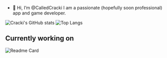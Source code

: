 - 👋 Hi, I’m @CalledCracki
I am a passionate (hopefully soon professional) app and game developer.

![Cracki's GitHub stats](https://github-readme-stats.vercel.app/api?username=CalledCracki&show_icons=true&theme=dark) ![Top Langs](https://github-readme-stats.vercel.app/api/top-langs/?username=CalledCracki&theme=dark)

<h2>Currently working on</h2>

![Readme Card](https://github-readme-stats.vercel.app/api/pin/?username=CalledCracki&repo=Aimazing&theme=dark)





